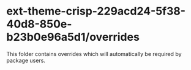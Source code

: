 # ext-theme-crisp-229acd24-5f38-40d8-850e-b23b0e96a5d1/overrides

This folder contains overrides which will automatically be required by package users.
